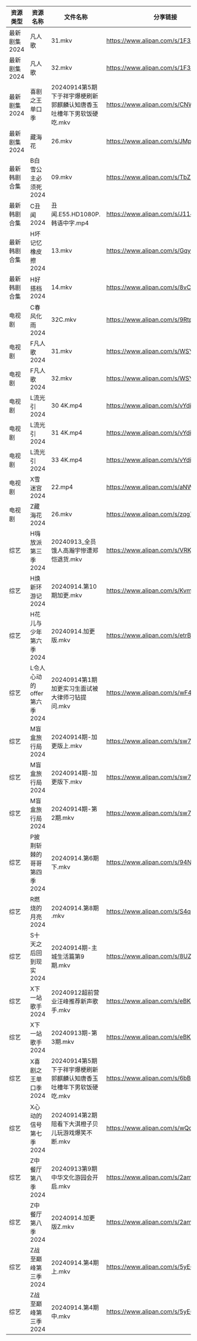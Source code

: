 | 资源类型     | 资源名称               | 文件名称                                     | 分享链接                                 | 更新时间                |
| -------- | ------------------ | ---------------------------------------- | ------------------------------------ | ------------------- |
| 最新剧集2024 | 凡人歌                | 31.mkv                                   | https://www.alipan.com/s/1F3PQKqHczf | 2024-09-14 20:10:47 |
| 最新剧集2024 | 凡人歌                | 32.mkv                                   | https://www.alipan.com/s/1F3PQKqHczf | 2024-09-14 20:10:47 |
| 最新剧集2024 | 喜剧之王单口季            | 20240914第5期下于祥宇爆梗刷新郭麒麟认知唐香玉吐槽年下男软饭硬吃.mkv | https://www.alipan.com/s/CNWvdmj1QCU | 2024-09-14 14:10:57 |
| 最新剧集2024 | 藏海花                | 26.mkv                                   | https://www.alipan.com/s/JMpaUn6vh21 | 2024-09-14 20:10:54 |
| 最新韩剧合集   | B白雪公主必须死2024       | 09.mkv                                   | https://www.alipan.com/s/TbZsLmcPGSo | 2024-09-14 00:05:16 |
| 最新韩剧合集   | C丑闻2024            | 丑闻.E55.HD1080P.韩语中字.mp4                  | https://www.alipan.com/s/J114XwZcFVg | 2024-09-14 19:09:56 |
| 最新韩剧合集   | H坏记忆橡皮擦2024        | 13.mkv                                   | https://www.alipan.com/s/GqyFzVeNETy | 2024-09-14 12:05:46 |
| 最新韩剧合集   | H好搭档2024           | 14.mkv                                   | https://www.alipan.com/s/8vCBcpXxGp9 | 2024-09-14 00:05:46 |
| 电视剧      | C春风化雨2024          | 32C.mkv                                  | https://www.alipan.com/s/9RtpeHmcLWc | 2024-09-14 20:05:20 |
| 电视剧      | F凡人歌2024           | 31.mkv                                   | https://www.alipan.com/s/WSYnyhtpFQc | 2024-09-14 20:05:40 |
| 电视剧      | F凡人歌2024           | 32.mkv                                   | https://www.alipan.com/s/WSYnyhtpFQc | 2024-09-14 20:05:40 |
| 电视剧      | L流光引2024           | 30 4K.mp4                                | https://www.alipan.com/s/vYdikVh5BuN | 2024-09-14 12:06:18 |
| 电视剧      | L流光引2024           | 31 4K.mp4                                | https://www.alipan.com/s/vYdikVh5BuN | 2024-09-14 12:06:17 |
| 电视剧      | L流光引2024           | 33 4K.mp4                                | https://www.alipan.com/s/vYdikVh5BuN | 2024-09-14 12:06:17 |
| 电视剧      | X雪迷宫2024           | 22.mp4                                   | https://www.alipan.com/s/aNWhabiRP3d | 2024-09-14 19:07:16 |
| 电视剧      | Z藏海花2024           | 26.mkv                                   | https://www.alipan.com/s/zqg7QsAadFY | 2024-09-14 20:07:50 |
| 综艺       | H嗨放派第三季2024        | 20240913_全员饿人高瀚宇惨遭郑恺退货.mkv               | https://www.alipan.com/s/VRKJ132nbcQ | 2024-09-14 00:08:02 |
| 综艺       | H焕新环游记2024         | 20240914.第10期加更.mkv                      | https://www.alipan.com/s/KvmSoLHMiZr | 2024-09-14 14:08:07 |
| 综艺       | H花儿与少年第六季2024      | 20240914.加更版.mkv                         | https://www.alipan.com/s/etrBePtYsJ7 | 2024-09-14 14:08:09 |
| 综艺       | L令人心动的offer第六季2024 | 20240914第1期加更实习生面试被大律师刁钻提问.mkv           | https://www.alipan.com/s/wF4mBRf7vAS | 2024-09-14 20:08:26 |
| 综艺       | M盲盒旅行局2024         | 20240914期-加更版上.mkv                       | https://www.alipan.com/s/sw7yafb4e5C | 2024-09-14 14:08:37 |
| 综艺       | M盲盒旅行局2024         | 20240914期-加更版下.mkv                       | https://www.alipan.com/s/sw7yafb4e5C | 2024-09-14 14:08:37 |
| 综艺       | M盲盒旅行局2024         | 20240914期-第2期.mkv                        | https://www.alipan.com/s/sw7yafb4e5C | 2024-09-14 14:08:37 |
| 综艺       | P披荆斩棘的哥哥第四季2024    | 20240914.第6期下.mkv                        | https://www.alipan.com/s/94NT9iGe94e | 2024-09-14 14:08:47 |
| 综艺       | R燃烧的月亮2024         | 20240914.第8期 .mkv                        | https://www.alipan.com/s/S4qcpFUguQa | 2024-09-14 14:08:56 |
| 综艺       | S十天之后回到现实2024      | 20240914期-主城生活篇第9期.mkv                   | https://www.alipan.com/s/8UZE34cCGTv | 2024-09-14 14:09:01 |
| 综艺       | X下一站歌手2024         | 20240912超前营业汪峰推荐新声歌手.mkv                 | https://www.alipan.com/s/eBKzWFKqm82 | 2024-09-14 00:09:24 |
| 综艺       | X下一站歌手2024         | 20240913期-第3期.mkv                        | https://www.alipan.com/s/eBKzWFKqm82 | 2024-09-14 00:09:24 |
| 综艺       | X喜剧之王单口季2024       | 20240914第5期下于祥宇爆梗刷新郭麒麟认知唐香玉吐槽年下男软饭硬吃.mkv | https://www.alipan.com/s/6bB6eDj37Y6 | 2024-09-14 14:09:38 |
| 综艺       | X心动的信号第七季2024      | 20240914第2期陪看下大淇橙子贝儿玩游戏爆笑不断.mkv          | https://www.alipan.com/s/wQqfQxMS8Sx | 2024-09-14 14:09:44 |
| 综艺       | Z中餐厅第八季2024        | 20240913第9期中华文化游园会开启.mkv                 | https://www.alipan.com/s/2amsCP57Grh | 2024-09-14 00:07:32 |
| 综艺       | Z中餐厅第八季2024        | 20240914.加更版Z.mkv                        | https://www.alipan.com/s/2amsCP57Grh | 2024-09-14 14:07:34 |
| 综艺       | Z战至巅峰第三季2024       | 20240914.第4期上.mkv                        | https://www.alipan.com/s/5yE689QzaiL | 2024-09-14 18:10:12 |
| 综艺       | Z战至巅峰第三季2024       | 20240914.第4期中.mkv                        | https://www.alipan.com/s/5yE689QzaiL | 2024-09-14 18:10:11 |
